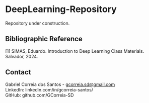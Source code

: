 # DeepLearning-Repository

Repository under construction.

## Bibliographic Reference

[1] SIMAS, Eduardo. Introduction to Deep Learning Class Materials. Salvador, 2024.

## Contact
Gabriel Correia dos Santos - gcorreia.sd@gmail.com<br>
LinkedIn: linkedin.com/in/gcorreia-santos/<br>
GitHub: github.com/GCorreia-SD<br>
